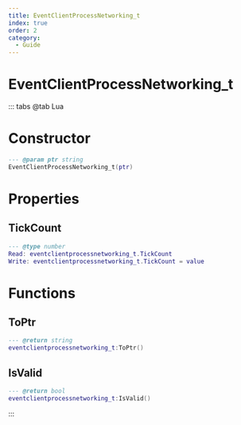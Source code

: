 ```yaml
---
title: EventClientProcessNetworking_t
index: true
order: 2
category:
  - Guide
---
```


# EventClientProcessNetworking_t

::: tabs
@tab Lua
# Constructor
```lua
--- @param ptr string
EventClientProcessNetworking_t(ptr)
```
# Properties
## TickCount 
```lua
--- @type number
Read: eventclientprocessnetworking_t.TickCount
Write: eventclientprocessnetworking_t.TickCount = value
```
# Functions
## ToPtr
```lua
--- @return string
eventclientprocessnetworking_t:ToPtr()
```
## IsValid
```lua
--- @return bool
eventclientprocessnetworking_t:IsValid()
```

:::